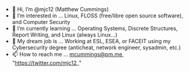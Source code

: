 - 👋 Hi, I’m @mjc12 (Matthew Cummings)
- 👀 I’m interested in ... Linux, FLOSS (free/libre open source software), and Computer Security
- 🌱 I’m currently learning ... Operating Systems, Discrete Structures, Report Writing, and Linux (always Linux...)
- 🧠 My dream job is ... Working at ESL, ESEA, or FACEIT using my Cybersecurity degree (anticheat, network engineer, sysadmin, etc.)
- 📫 How to reach me ... mcummings@pm.me, "https://twitter.com/mjc12_"
